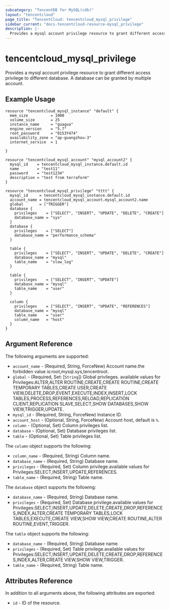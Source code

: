 ```yaml
---
subcategory: "TencentDB for MySQL(cdb)"
layout: "tencentcloud"
page_title: "TencentCloud: tencentcloud_mysql_privilege"
sidebar_current: "docs-tencentcloud-resource-mysql_privilege"
description: |-
  Provides a mysql account privilege resource to grant different access privilege to different database. A database can be granted by multiple account.
---
```


# tencentcloud_mysql_privilege

Provides a mysql account privilege resource to grant different access privilege to different database. A database can be granted by multiple account.

## Example Usage

```hcl
resource "tencentcloud_mysql_instance" "default" {
  mem_size          = 1000
  volume_size       = 25
  instance_name     = "guagua"
  engine_version    = "5.7"
  root_password     = "0153Y474"
  availability_zone = "ap-guangzhou-3"
  internet_service  = 1

}

resource "tencentcloud_mysql_account" "mysql_account2" {
  mysql_id    = tencentcloud_mysql_instance.default.id
  name        = "test11"
  password    = "test1234"
  description = "test from terraform"
}

resource "tencentcloud_mysql_privilege" "tttt" {
  mysql_id     = tencentcloud_mysql_instance.default.id
  account_name = tencentcloud_mysql_account.mysql_account2.name
  global       = ["TRIGGER"]
  database {
    privileges    = ["SELECT", "INSERT", "UPDATE", "DELETE", "CREATE"]
    database_name = "sys"
  }
  database {
    privileges    = ["SELECT"]
    database_name = "performance_schema"
  }

  table {
    privileges    = ["SELECT", "INSERT", "UPDATE", "DELETE", "CREATE"]
    database_name = "mysql"
    table_name    = "slow_log"
  }

  table {
    privileges    = ["SELECT", "INSERT", "UPDATE"]
    database_name = "mysql"
    table_name    = "user"
  }

  column {
    privileges    = ["SELECT", "INSERT", "UPDATE", "REFERENCES"]
    database_name = "mysql"
    table_name    = "user"
    column_name   = "host"
  }
}
```

## Argument Reference

The following arguments are supported:

* `account_name` - (Required, String, ForceNew) Account name.the forbidden value is:root,mysql.sys,tencentroot.
* `global` - (Required, Set: [`String`]) Global privileges. available values for Privileges:ALTER,ALTER ROUTINE,CREATE,CREATE ROUTINE,CREATE TEMPORARY TABLES,CREATE USER,CREATE VIEW,DELETE,DROP,EVENT,EXECUTE,INDEX,INSERT,LOCK TABLES,PROCESS,REFERENCES,RELOAD,REPLICATION CLIENT,REPLICATION SLAVE,SELECT,SHOW DATABASES,SHOW VIEW,TRIGGER,UPDATE.
* `mysql_id` - (Required, String, ForceNew) Instance ID.
* `account_host` - (Optional, String, ForceNew) Account host, default is `%`.
* `column` - (Optional, Set) Column privileges list.
* `database` - (Optional, Set) Database privileges list.
* `table` - (Optional, Set) Table privileges list.

The `column` object supports the following:

* `column_name` - (Required, String) Column name.
* `database_name` - (Required, String) Database name.
* `privileges` - (Required, Set) Column privilege.available values for Privileges:SELECT,INSERT,UPDATE,REFERENCES.
* `table_name` - (Required, String) Table name.

The `database` object supports the following:

* `database_name` - (Required, String) Database name.
* `privileges` - (Required, Set) Database privilege.available values for Privileges:SELECT,INSERT,UPDATE,DELETE,CREATE,DROP,REFERENCES,INDEX,ALTER,CREATE TEMPORARY TABLES,LOCK TABLES,EXECUTE,CREATE VIEW,SHOW VIEW,CREATE ROUTINE,ALTER ROUTINE,EVENT,TRIGGER.

The `table` object supports the following:

* `database_name` - (Required, String) Database name.
* `privileges` - (Required, Set) Table privilege.available values for Privileges:SELECT,INSERT,UPDATE,DELETE,CREATE,DROP,REFERENCES,INDEX,ALTER,CREATE VIEW,SHOW VIEW,TRIGGER.
* `table_name` - (Required, String) Table name.

## Attributes Reference

In addition to all arguments above, the following attributes are exported:

* `id` - ID of the resource.



